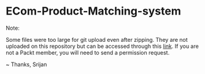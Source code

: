 # ECom-Product-Matching-system

Note:

Some files were too large for git upload even after zipping. They are not uploaded on this repository but can be accessed through this [link](https://packtservices-my.sharepoint.com/personal/srijan_packt_com/_layouts/15/onedrive.aspx?id=%2Fpersonal%2Fsrijan%5Fpackt%5Fcom%2FDocuments%2Ftitle%2Dmatching&view=0). If you are not a Packt member, you will need to send a permission request.

~ Thanks,
Srijan
